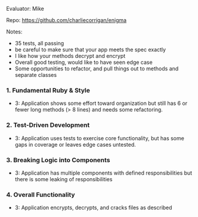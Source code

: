 Evaluator: Mike

Repo: https://github.com/charliecorrigan/enigma

Notes:
* 35 tests, all passing
* be careful to make sure that your app meets the spec exactly
* I like how your methods decrypt and encrypt
* Overall good testing, would like to have seen edge case
* Some opportunities to refactor, and pull things out to methods and separate
classes



### 1. Fundamental Ruby & Style

* 3:  Application shows some effort toward organization but still has 6 or fewer long methods (> 8 lines) and needs some refactoring.

### 2. Test-Driven Development

* 3: Application uses tests to exercise core functionality, but has some gaps in coverage or leaves edge cases untested.

### 3. Breaking Logic into Components

* 3: Application has multiple components with defined responsibilities but there is some leaking of responsibilities

### 4. Overall Functionality

* 3: Application encrypts, decrypts, and cracks files as described

